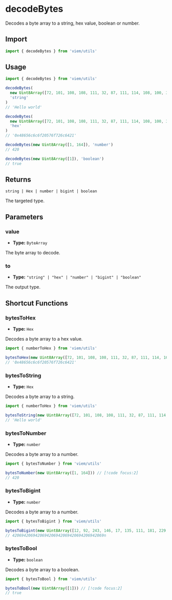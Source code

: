 # decodeBytes

Decodes a byte array to a string, hex value, boolean or number.

## Import

```ts
import { decodeBytes } from 'viem/utils'
```

## Usage

```ts
import { decodeBytes } from 'viem/utils'

decodeBytes(
  new Uint8Array([72, 101, 108, 108, 111, 32, 87, 111, 114, 108, 100, 33]), 
  'string'
)
// 'Hello world'

decodeBytes(
  new Uint8Array([72, 101, 108, 108, 111, 32, 87, 111, 114, 108, 100, 33]), 
  'hex'
)
// '0x48656c6c6f20576f726c6421'

decodeBytes(new Uint8Array([1, 164]), 'number')
// 420

decodeBytes(new Uint8Array([1]), 'boolean')
// true
```

## Returns

`string | Hex | number | bigint | boolean`

The targeted type.

## Parameters

### value

- **Type:** `ByteArray`

The byte array to decode.

### to

- **Type:** `"string" | "hex" | "number" | "bigint" | "boolean"`

The output type.

## Shortcut Functions

### bytesToHex

- **Type:** `Hex`

Decodes a byte array to a hex value.

```ts
import { numberToHex } from 'viem/utils'

bytesToHex(new Uint8Array([72, 101, 108, 108, 111, 32, 87, 111, 114, 108, 100, 33])) // [!code focus:2]
// '0x48656c6c6f20576f726c6421'
```

### bytesToString

- **Type:** `Hex`

Decodes a byte array to a string.

```ts
import { numberToHex } from 'viem/utils'

bytesToString(new Uint8Array([72, 101, 108, 108, 111, 32, 87, 111, 114, 108, 100, 33])) // [!code focus:2]
// 'Hello world'
```

### bytesToNumber

- **Type:** `number`

Decodes a byte array to a number.

```ts
import { bytesToNumber } from 'viem/utils'

bytesToNumber(new Uint8Array([1, 164])) // [!code focus:2]
// 420
```

### bytesToBigint

- **Type:** `number`

Decodes a byte array to a number.

```ts
import { bytesToBigint } from 'viem/utils'

bytesToBigint(new Uint8Array([12, 92, 243, 146, 17, 135, 111, 181, 229, 136, 67, 39, 250, 86, 252, 11, 117])) // [!code focus:2]
// 4206942069420694206942069420694206942069n
```

### bytesToBool

- **Type:** `boolean`

Decodes a byte array to a boolean.

```ts
import { bytesToBool } from 'viem/utils'

bytesToBool(new Uint8Array([1])) // [!code focus:2]
// true
```
